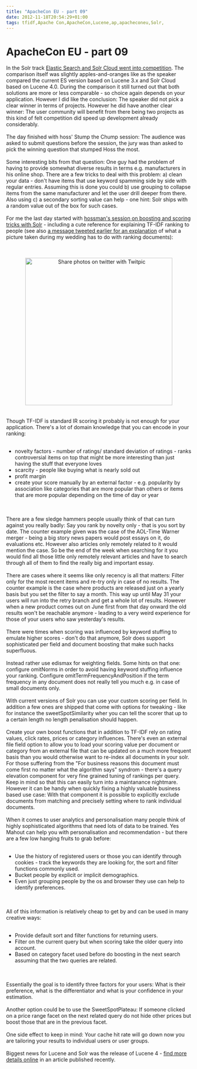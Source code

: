 ```yaml
---
title: "ApacheCon EU - part 09"
date: 2012-11-18T20:54:29+01:00
tags: tfidf,Apache Con,ApacheCon,Lucene,ap,apacheconeu,Solr,
---
```


# ApacheCon EU - part 09


In the Solr track <a 
href=”http://www.slideshare.net/kucrafal/battle-of-the-giants-apache-solr-vs-elasticsearch”>Elastic Search and Solr 
Cloud went into competition</a>. The comparison itself was slightly apples-and-oranges like as the speaker compared the 
current ES version based on Lucene 3.x and Solr Cloud based on Lucene 4.0. During the comparison it still turned out 
that both solutions are more or less comparable - so choice again depends on your application. However I did like the 
conclusion: The speaker did not pick a clear winner in terms of projects. However he did have another clear winner: The 
user community will benefit from there being two projects as this kind of felt competition did speed up development 
already considerably.<br><br>The day finished with hoss' Stump the Chump session: The audience was asked to submit 
questions before the session, the jury was than asked to pick the winning question that stumped Hoss the 
most.<br><br>Some interesting bits from that question: One guy had the problem of having to provide somewhat diverse 
results in terms e.g. manufacturers in his online shop. There are a few tricks to deal with this problem: a) clean your 
data - don't have items that use keyword spamming side by side with regular entries. Assuming this is done you could b) 
use grouping to collapse items from the same manufacturer and let the user drill deeper from there. Also using c) a 
secondary sorting value can help - one hint: Solr ships with a random value out of the box for such cases. <br><br>For 
me the last day started with <a href="http://people.apache.org/~hossman/ac2012eu/">hossman's session on boosting and 
scoring tricks with Solr</a> - including a cute reference for explaining TF-IDF ranking to people (see also <a 
href="http://twitter.com/MaineC/status/256361114923851776">a message tweeted earlier for an explanation</a> of what a 
picture taken during my wedding has to do with ranking documents):<br><br><center><br><a 
href="http://twitpic.com/bbb9lg" title="Share photos on twitter with Twitpic"><img 
src="http://twitpic.com/show/large/bbb9lg.jpg" width="400" alt="Share photos on twitter with 
Twitpic"></a><br></center><br><br>Though TF-IDF is standard IR scoring it probably is not enough for your application. 
There's a lot of domain knowledge that you can encode in your ranking:<br><ul><br><li>novelty factors - number of 
ratings/ standard deviation of ratings - ranks controversial items on top that might be more interesting than just 
having the stuff that everyone loves<br><li>scarcity - people like buying what is nearly sold out<br><li>profit 
margin<br><li>create your score manually by an external factor - e.g. popularity by association like categories that 
are more popular than others or items that are more popular depending on the time of day or year<br></ul><br><br>There 
are a few sledge hammers people usually think of that can turn against you really badly: Say you rank by novelty only - 
that is you sort by date. The counter example given was the case of the AOL-Time Warner merger - being a big story news 
papers would post essays on it, do evaluations etc. However also articles only remotely related to it would mention the 
case. So be the end of the week when searching for it you would find all those little only remotely relevant articles 
and have to search through all of them to find the really big and important essay.<br><br>There are cases where it 
seems like only recency is all that matters: Filter only for the most recent items and re-try only in case of no 
results. The counter example is the case where products are released just on a yearly basis but you set the filter to 
say a month. This way up until May 31 your users will run into the retry branch and get a whole lot of results. However 
when a new product comes out on June first from that day onward the old results won't be reachable anymore - leading to 
a very weird experience for those of your users who saw yesterday's results.<br><br>There were times when scoring was 
influenced by keyword stuffing to emulate higher scores - don't do that anymore, Solr does support sophisticated per 
field and document boosting that make such hacks superfluous.<br><br>Instead rather use edismax for weighting fields. 
Some hints on that one: configure omitNorms in order to avoid having keyword stuffing influence your ranking. Configure 
omitTermFrequencyAndPosition if the term frequency in any document does not really tell you much e.g. in case of small 
documents only.<br><br>With current versions of Solr you can use your custom scoring per field. In addition a few ones 
are shipped that come with options for tweaking - like for instance the sweetSpotSimilarity wher you can tell the 
scorer that up to a certain length no length penalisation should happen.<br><br>Create your own boost functions that in 
addition to TF-IDF rely on rating values, click rates, prices or category influences. There's even an external file 
field option to allow you to load your scoring value per document or category from an external file that can be updated 
on a much more frequent basis than you would otherwise want to re-index all documents in your solr. For those suffering 
from the "For business reasons this document must come first no matter what the algorithm says" syndrom - there's a 
query elevation component for very fine grained tuning of rankings per query. Keep in mind so that this can easily turn 
into a maintanance nightmare. However it can be handy when quickly fixing a highly valuable business based use case: 
With that component it is possible to explicitly exclude documents from matching and precisely setting where to rank 
individual documents.<br><br>When it comes to user analytics and personalisation many people think of highly 
sophisticated algorithms that need lots of data to be trained. Yes Mahout can help you with personalisation and 
recommendation - but there are a few low hanging fruits to grab before:<br><ul><br><li>Use the history of registered 
users or those you can identify through cookies - track the keywords they are looking for, the sort and filter 
functions commonly used.<br><li>Bucket people by explicit or implicit demographics.<br><li>Even just grouping people by 
the os and browser they use can help to identify preferences.<br></ul><br><br>All of this information is relatively 
cheap to get by and can be used in many creative ways:<br><ul><br><li>Provide default sort and filter functions for 
returning users.<br><li>Filter on the current query but when scoring take the older query into account.<br><li>Based on 
category facet used before do boosting in the next search assuming that the two queries are 
related.<br></ul><br><br>Essentially the goal is to identify three factors for your users: What is their preference, 
what is the differentiator and what is your confidence in your estimation.<br><br>Another option could be to use the 
SweetSpotPlateau: If someone clicked on a price range facet on the next related query do not hide other prices but 
boost those that are in the previous facet.<br><br>One side effect to keep in mind: Your cache hit rate will go down 
now you are tailoring your results to individual users or user groups.<br><br>Biggest news for Lucene and Solr was the 
release of Lucene 4 - <a href=”http://www.h-online.com/open/news/item/Lucene-and-Solr-4-0-released-1728616.html”>find 
more details online</a> in an article published recently.
